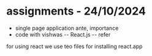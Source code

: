 <!-- @format -->

# assignments - 24/10/2024

- single page application ante, importance
- code with vishwas -- React.js -- refer

for using react we use teo files for installing react.app
<script src="https://unpkg.com/react@18/umd/react.development.js"></script>
<script src="https://unpkg.com/react-dom@18/umd/react-dom.development.js"></script>
